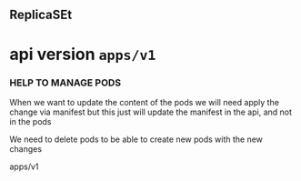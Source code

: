 ## ReplicaSEt

# api version `apps/v1`

### HELP TO MANAGE PODS


When we want to update the content of the pods we will need apply the change via manifest
but this just will update the manifest in the api, and not in the pods

We need to delete pods to be able to create new pods with the new changes

apps/v1
